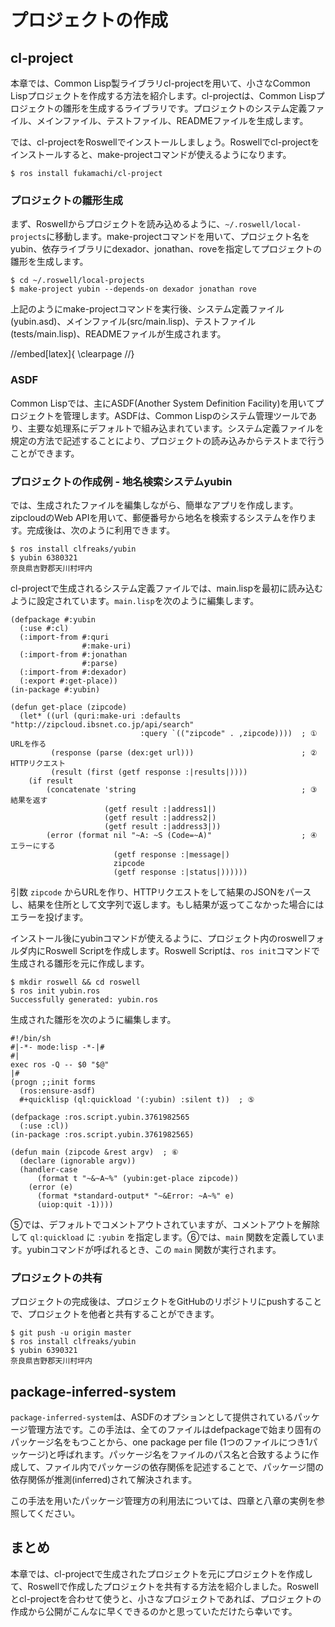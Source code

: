 # プロジェクトの作成

## cl-project

本章では、Common Lisp製ライブラリcl-projectを用いて、小さなCommon Lispプロジェクトを作成する方法を紹介します。cl-projectは、Common Lispプロジェクトの雛形を生成するライブラリです。プロジェクトのシステム定義ファイル、メインファイル、テストファイル、READMEファイルを生成します。

では、cl-projectをRoswellでインストールしましょう。Roswellでcl-projectをインストールすると、make-projectコマンドが使えるようになります。

```
$ ros install fukamachi/cl-project
```

### プロジェクトの雛形生成

まず、Roswellからプロジェクトを読み込めるように、`~/.roswell/local-projects`に移動します。make-projectコマンドを用いて、プロジェクト名をyubin、依存ライブラリにdexador、jonathan、roveを指定してプロジェクトの雛形を生成します。

```
$ cd ~/.roswell/local-projects
$ make-project yubin --depends-on dexador jonathan rove
```

上記のようにmake-projectコマンドを実行後、システム定義ファイル(yubin.asd)、メインファイル(src/main.lisp)、テストファイル(tests/main.lisp)、READMEファイルが生成されます。

//embed[latex]{
\clearpage
//}

### ASDF

Common Lispでは、主にASDF(Another System Definition Facility)を用いてプロジェクトを管理します。ASDFは、Common Lispのシステム管理ツールであり、主要な処理系にデフォルトで組み込まれています。システム定義ファイルを規定の方法で記述することにより、プロジェクトの読み込みからテストまで行うことができます。

### プロジェクトの作成例 - 地名検索システムyubin

では、生成されたファイルを編集しながら、簡単なアプリを作成します。zipcloudのWeb APIを用いて、郵便番号から地名を検索するシステムを作ります。完成後は、次のように利用できます。

```
$ ros install clfreaks/yubin
$ yubin 6380321
奈良県吉野郡天川村坪内
```

cl-projectで生成されるシステム定義ファイルでは、main.lispを最初に読み込むように設定されています。`main.lisp`を次のように編集します。

```
(defpackage #:yubin
  (:use #:cl)
  (:import-from #:quri
                #:make-uri)
  (:import-from #:jonathan
                #:parse)
  (:import-from #:dexador)
  (:export #:get-place))
(in-package #:yubin)

(defun get-place (zipcode)
  (let* ((url (quri:make-uri :defaults "http://zipcloud.ibsnet.co.jp/api/search"
                             :query `(("zipcode" . ,zipcode))))  ; ① URLを作る
         (response (parse (dex:get url)))                        ; ② HTTPリクエスト
         (result (first (getf response :|results|))))
    (if result
        (concatenate 'string                                     ; ③ 結果を返す
                     (getf result :|address1|)
                     (getf result :|address2|)
                     (getf result :|address3|))
        (error (format nil "~A: ~S (Code=~A)"                    ; ④ エラーにする
                       (getf response :|message|)
                       zipcode
                       (getf response :|status|))))))
```

引数 `zipcode` からURLを作り、HTTPリクエストをして結果のJSONをパースし、結果を住所として文字列で返します。もし結果が返ってこなかった場合にはエラーを投げます。

インストール後にyubinコマンドが使えるように、プロジェクト内のroswellフォルダ内にRoswell Scriptを作成します。Roswell Scriptは、`ros init`コマンドで生成される雛形を元に作成します。

```
$ mkdir roswell && cd roswell
$ ros init yubin.ros
Successfully generated: yubin.ros
```

生成された雛形を次のように編集します。

```
#!/bin/sh
#|-*- mode:lisp -*-|#
#|
exec ros -Q -- $0 "$@"
|#
(progn ;;init forms
  (ros:ensure-asdf)
  #+quicklisp (ql:quickload '(:yubin) :silent t))  ; ⑤

(defpackage :ros.script.yubin.3761982565
  (:use :cl))
(in-package :ros.script.yubin.3761982565)

(defun main (zipcode &rest argv)  ; ⑥
  (declare (ignorable argv))
  (handler-case
      (format t "~&~A~%" (yubin:get-place zipcode))
    (error (e)
      (format *standard-output* "~&Error: ~A~%" e)
      (uiop:quit -1))))
```

⑤では、デフォルトでコメントアウトされていますが、コメントアウトを解除して `ql:quickload` に `:yubin` を指定します。⑥では、`main` 関数を定義しています。yubinコマンドが呼ばれるとき、この `main` 関数が実行されます。

### プロジェクトの共有

プロジェクトの完成後は、プロジェクトをGitHubのリポジトリにpushすることで、プロジェクトを他者と共有することができます。

```
$ git push -u origin master
$ ros install clfreaks/yubin
$ yubin 6390321
奈良県吉野郡天川村坪内
```

## package-inferred-system

`package-inferred-system`は、ASDFのオプションとして提供されているパッケージ管理方法です。この手法は、全てのファイルはdefpackageで始まり固有のパッケージ名をもつことから、one package per file (1つのファイルにつき1パッケージ)と呼ばれます。パッケージ名をファイルのパス名と合致するように作成して、ファイル内でパッケージの依存関係を記述することで、パッケージ間の依存関係が推測(inferred)されて解決されます。

この手法を用いたパッケージ管理方の利用法については、四章と八章の実例を参照してください。

## まとめ

本章では、cl-projectで生成されたプロジェクトを元にプロジェクトを作成して、Roswellで作成したプロジェクトを共有する方法を紹介しました。Roswellとcl-projectを合わせて使うと、小さなプロジェクトであれば、プロジェクトの作成から公開がこんなに早くできるのかと思っていただけたら幸いです。
